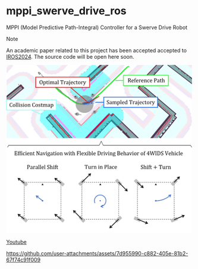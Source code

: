 # mppi_swerve_drive_ros
MPPI (Model Predictive Path-Integral) Controller for a Swerve Drive Robot

> [!NOTE]
> An academic paper related to this project has been accepted accepted to [IROS2024](http://www.iros2024-abudhabi.org/). The source code will be open here soon.

<!-- eyecatch image -->
<img src="./media/eyecatch.png" width="500px" />

<!-- demo movie -->
[Youtube](https://youtu.be/oAXfLGzUtg8?feature=shared)

https://github.com/user-attachments/assets/7d955990-c882-405e-81b2-67f74c91f009
